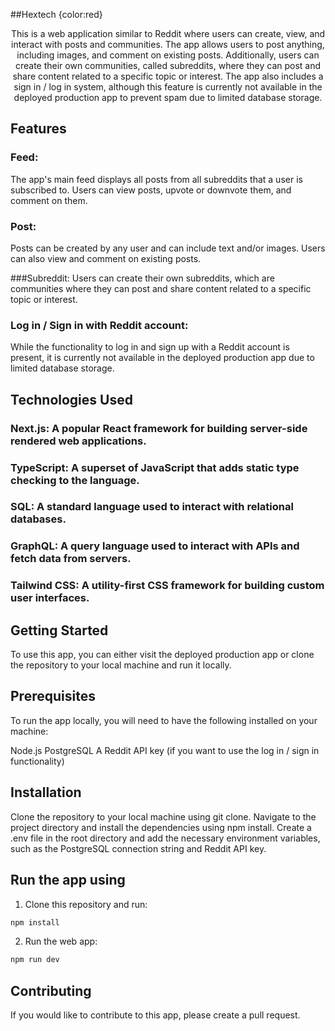 ##Hextech {color:red}

<p align="center">
This is a web application similar to Reddit where users can create, view, and interact with posts and communities. The app allows users to post anything, including images, and comment on existing posts. Additionally, users can create their own communities, called subreddits, where they can post and share content related to a specific topic or interest. The app also includes a sign in / log in system, although this feature is currently not available in the deployed production app to prevent spam due to limited database storage.

## Features

### Feed: 
The app's main feed displays all posts from all subreddits that a user is subscribed to. Users can view posts, upvote or downvote them, and comment on them.

### Post: 
Posts can be created by any user and can include text and/or images. Users can also view and comment on existing posts.

###Subreddit: Users can create their own subreddits, which are communities where they can post and share content related to a specific topic or interest.

### Log in / Sign in with Reddit account:
While the functionality to log in and sign up with a Reddit account is present, it is currently not available in the deployed production app due to limited database storage.

## Technologies Used

### Next.js: A popular React framework for building server-side rendered web applications.
### TypeScript: A superset of JavaScript that adds static type checking to the language.
### SQL: A standard language used to interact with relational databases.
### GraphQL: A query language used to interact with APIs and fetch data from servers.
### Tailwind CSS: A utility-first CSS framework for building custom user interfaces.

## Getting Started
To use this app, you can either visit the deployed production app or clone the repository to your local machine and run it locally.

## Prerequisites

To run the app locally, you will need to have the following installed on your machine:

Node.js
PostgreSQL
A Reddit API key (if you want to use the log in / sign in functionality)

## Installation

Clone the repository to your local machine using git clone.
Navigate to the project directory and install the dependencies using npm install.
Create a .env file in the root directory and add the necessary environment variables, such as the PostgreSQL connection string and Reddit API key.

## Run the app using 

1. Clone this repository and run:
```sh
npm install
```
2. Run the web app:
```sh
npm run dev
```

## Contributing
If you would like to contribute to this app, please create a pull request.
